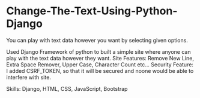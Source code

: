 # Change-The-Text-Using-Python-Django
You can play with text data however you want by selecting given options.

Used Django Framework of python to built a simple site where anyone can play with the text data however they want.
Site Features: Remove New Line, Extra Space Remover, Upper Case, Character Count etc...
Security Feature: I added CSRF_TOKEN, so that it will be secured and noone would be able to interfere with site.

Skills: Django, HTML, CSS, JavaScript, Bootstrap
